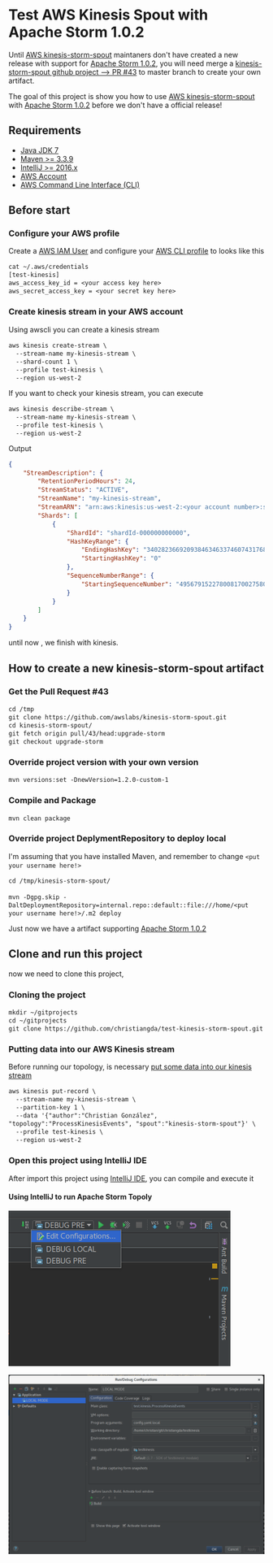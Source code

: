 # Test AWS Kinesis Spout with Apache Storm 1.0.2
Until [AWS kinesis-storm-spout](https://github.com/awslabs/kinesis-storm-spout)
maintaners don't have created a new release with support for [Apache Storm 1.0.2](http://storm.apache.org/), you will need merge a [kinesis-storm-spout github project --> PR #43](https://github.com/awslabs/kinesis-storm-spout/pull/43)
to master branch to create your own artifact.

The goal of this project is show you how to use [AWS kinesis-storm-spout](https://github.com/awslabs/kinesis-storm-spout) with [Apache Storm 1.0.2](http://storm.apache.org/) before we don't have a official release!

## Requirements

* [Java JDK 7](http://www.oracle.com/technetwork/es/java/javase/downloads/jdk7-downloads-1880260.html)
* [Maven >= 3.3.9](https://maven.apache.org/)
* [IntelliJ >= 2016.x](https://www.jetbrains.com/idea/)
* [AWS Account](https://aws.amazon.com/)
* [AWS Command Line Interface (CLI)](http://docs.aws.amazon.com/cli/latest/userguide/installing.html)

## Before start

### Configure your AWS profile

Create a [AWS IAM User](http://docs.aws.amazon.com/AWSSimpleQueueService/latest/SQSGettingStartedGuide/AWSCredentials.html)
and configure your [AWS CLI profile](http://docs.aws.amazon.com/cli/latest/userguide/cli-chap-getting-started.html#cli-quick-configuration)
 to looks like this
```renderscript
cat ~/.aws/credentials
[test-kinesis]
aws_access_key_id = <your access key here>
aws_secret_access_key = <your secret key here>

```

### Create kinesis stream in your AWS account

Using awscli you can create a kinesis stream
```renderscript
aws kinesis create-stream \
  --stream-name my-kinesis-stream \
  --shard-count 1 \
  --profile test-kinesis \
  --region us-west-2
```

If you want to check your kinesis stream, you can execute 
```renderscript
aws kinesis describe-stream \
  --stream-name my-kinesis-stream \
  --profile test-kinesis \
  --region us-west-2
```

Output
```json
{
    "StreamDescription": {
        "RetentionPeriodHours": 24, 
        "StreamStatus": "ACTIVE", 
        "StreamName": "my-kinesis-stream", 
        "StreamARN": "arn:aws:kinesis:us-west-2:<your account number>:stream/my-kinesis-stream", 
        "Shards": [
            {
                "ShardId": "shardId-000000000000", 
                "HashKeyRange": {
                    "EndingHashKey": "340282366920938463463374607431768211455", 
                    "StartingHashKey": "0"
                }, 
                "SequenceNumberRange": {
                    "StartingSequenceNumber": "49567915227800817002758097934824822541916750785745518594"
                }
            }
        ]
    }
}

```
until now , we finish with kinesis.

## How to create a new kinesis-storm-spout artifact 

### Get the Pull Request #43

```renderscript
cd /tmp
git clone https://github.com/awslabs/kinesis-storm-spout.git
cd kinesis-storm-spout/
git fetch origin pull/43/head:upgrade-storm
git checkout upgrade-storm
```

### Override project version with your own version

```renderscript
mvn versions:set -DnewVersion=1.2.0-custom-1
```

### Compile and Package

```renderscript
mvn clean package
```

### Override project DeplymentRepository to deploy local
I'm assuming that you have installed Maven, and remember to change `<put your username here!>`

```renderscript
cd /tmp/kinesis-storm-spout/

mvn -Dgpg.skip -DaltDeploymentRepository=internal.repo::default::file:///home/<put your username here!>/.m2 deploy
```
Just now we have a artifact supporting [Apache Storm 1.0.2](http://storm.apache.org/)

## Clone and run this project

now we need to clone this project,

### Cloning the project

```renderscript
mkdir ~/gitprojects
cd ~/gitprojects
git clone https://github.com/christiangda/test-kinesis-storm-spout.git
```

### Putting data into our AWS Kinesis stream

Before running our topology, is necessary [put some data into our kinesis stream](http://docs.aws.amazon.com/streams/latest/dev/fundamental-stream.html#put-record)

```renderscript
aws kinesis put-record \
  --stream-name my-kinesis-stream \
  --partition-key 1 \
  --data '{"author":"Christian González", "topology":"ProcessKinesisEvents", "spout":"kinesis-storm-spout"}' \
  --profile test-kinesis \
  --region us-west-2
```

### Open this project using IntelliJ IDE

After import this project using [IntelliJ IDE](https://www.jetbrains.com/idea/), you can compile and execute it

#### Using IntelliJ to run Apache Storm Topoly

![Intellij Runnig Cof](running-conf.png)

![Intellij Running Topology in local mode](local-mode.png)
